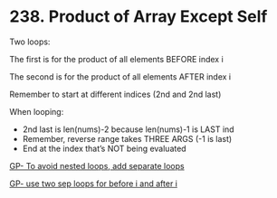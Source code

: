 # 238. Product of Array Except Self

Two loops:

The first is for the product of all elements BEFORE index i

The second is for the product of all elements AFTER index i

Remember to start at different indices (2nd and 2nd last) 

When looping: 

- 2nd last is len(nums)-2 because len(nums)-1 is LAST ind
- Remember, reverse range takes THREE ARGS (-1 is last)
- End at the index that’s NOT being evaluated

[GP- To avoid nested loops, add separate loops](GP-%20To%20avoid%20nested%20loops,%20add%20separate%20loops%2082da24b9d22149cfbd5982d5082f6e06.md) 

[GP- use two sep loops for before i and after i](GP-%20use%20two%20sep%20loops%20for%20before%20i%20and%20after%20i%2032dec152a93a4bd780df5798ecbbc158.md)